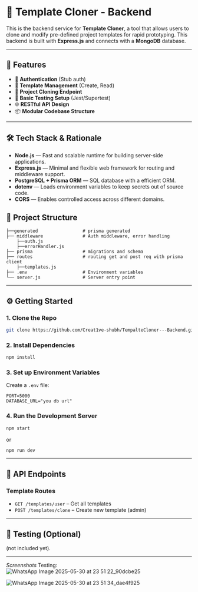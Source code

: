 # 🧠 Template Cloner - Backend

This is the backend service for **Template Cloner**, a tool that allows users to clone and modify pre-defined project templates for rapid prototyping. This backend is built with **Express.js** and connects with a **MongoDB** database.

---

## 🚀 Features

* 🔐 **Authentication** (Stub auth)
* 📂 **Template Management** (Create, Read)
* 🔗 **Project Cloning Endpoint**
* 🧪 **Basic Testing Setup** (Jest/Supertest)
* 🌐 **RESTful API Design**
* 📦 **Modular Codebase Structure**

---

## 🛠️ Tech Stack & Rationale

* **Node.js** — Fast and scalable runtime for building server-side applications.
* **Express.js** — Minimal and flexible web framework for routing and middleware support.
* **PostgreSQL + Prisma ORM** — SQL database with a efficient ORM.
* **dotenv** — Loads environment variables to keep secrets out of source code.
* **CORS** — Enables controlled access across different domains.


## 📁 Project Structure

```
├──generated                 # prisma generated
├── middleware               # Auth middleware, error handling
    ├──auth.js
    ├──errorHandler.js
├── prisma                   # migrations and schema
├── routes                   # routing get and post req with prisma client
    ├──templates.js
├── .env                     # Environment variables                 
└── server.js                # Server entry point
```

---

## ⚙️ Getting Started

### 1. Clone the Repo

```bash
git clone https://github.com/Creat1ve-shubh/TempalteCloner---Backend.git
```

### 2. Install Dependencies

```bash
npm install
```

### 3. Set up Environment Variables

Create a `.env` file:

```
PORT=5000
DATABASE_URL="you db url"
```

### 4. Run the Development Server

```bash
npm start
```
or
```bash
npm run dev
```

---

## 📡 API Endpoints


### Template Routes

* `GET /templates/user` – Get all templates
* `POST /templates/clone` – Create new template (admin)

---

## 🧪 Testing (Optional)

 (not included yet).

---
*Screenshots*
Testing:
![WhatsApp Image 2025-05-30 at 23 51 22_90dcbe25](https://github.com/user-attachments/assets/085b4b1e-7508-4a5c-bb68-f8f2387578bc)


![WhatsApp Image 2025-05-30 at 23 51 34_dae4f925](https://github.com/user-attachments/assets/e243cfbe-2b40-44b4-9b05-f5bcdb4cf81b)


